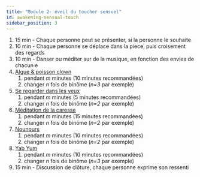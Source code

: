 ```yaml
---
title: "Module 2: éveil du toucher sensuel"
id: awakening-sensual-touch
sidebar_position: 3
---
```


1. 15 min - Chaque personne peut se présenter, si la personne le souhaite
1. 10 min - Chaque personne se déplace dans la piece, puis croisement des regards
1. 10 min - Danser ou méditer sur de la musique, en fonction des envies de chacun·e
1. [Algue & poisson clown](practice/exercices/seaweed-clownfish.md)
    1. pendant *m* minutes (10 minutes recommandées)
    1. changer *n* fois de binôme (*n=3* par exemple)
1. [Se regarder dans les yeux](practice/exercices/look-into-eyes.md)
    1. pendant *m* minutes (5 minutes recommandées)
    1. changer *n* fois de binôme (*n=2* par exemple)
1. [Méditation de la caresse](practice/meditation/caress.md)
    1. pendant *m* minutes (15 minutes recommandées)
    1. changer *n* fois de binôme (*n=2* par exemple)
1. [Nounours](practice/exercices/teddy.md)
    1. pendant *m* minutes (10 minutes recommandées)
    1. changer *n* fois de binôme (*n=2* par exemple)
1. [Yab Yum](practice/exercices/yab-yum.md)
    1. pendant *m* minutes (10 minutes recommandées)
    1. changer *n* fois de binôme (*n=3* par exemple)
1. 15 min - Discussion de clôture, chaque personne exprime son ressenti
